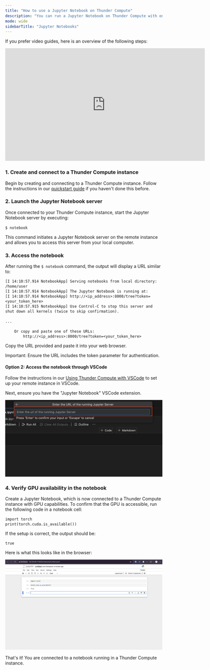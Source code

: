 ```yaml
---
title: "How to use a Jupyter Notebook on Thunder Compute"
description: "You can run a Jupyter Notebook on Thunder Compute with one command. Follow the steps below to try it yourself."
mode: wide
sidebarTitle: "Jupyter Notebooks"
---
```


If you prefer video guides, here is an overview of the following steps:

<iframe width="640" height="360" src="https://www.youtube.com/embed/cXOl4kDreiQ?si=UOVy7ykvrBwnh4GX" title="YouTube video player" frameborder="0" allowfullscreen></iframe>

### 1. Create and connect to a Thunder Compute instance

Begin by creating and connecting to a Thunder Compute instance. Follow the instructions in our [quickstart guide](https://docs.thundercompute.com/docs/quickstart) if you haven't done this before.

### 2. Launch the Jupyter Notebook server

Once connected to your Thunder Compute instance, start the Jupyter Notebook server by executing:

`$ notebook`

This command initiates a Jupyter Notebook server on the remote instance and allows you to access this server from your local computer.

### 3. Access the notebook 

After running the `$ notebook` command, the output will display a URL similar to:

```
[I 14:10:57.914 NotebookApp] Serving notebooks from local directory: /home/user
[I 14:10:57.914 NotebookApp] The Jupyter Notebook is running at:
[I 14:10:57.914 NotebookApp] http://<ip_address>:8000/tree?token=<your_token_here>
[I 14:10:57.915 NotebookApp] Use Control-C to stop this server and shut down all kernels (twice to skip confirmation).

...

    Or copy and paste one of these URLs:
        http://<ip_address>:8000/tree?token=<your_token_here>
```

Copy the URL provided and paste it into your web browser.

Important: Ensure the URL includes the token parameter for authentication.

#### Option 2: Access the notebook through VSCode

Follow the instructions in our [Using Thunder Compute with VSCode](https://docs.thundercompute.com/guides/vscode-integration-for-thunder-compute) to set up your remote instance in VSCode.

Next, ensure you have the "Jupyter Notebook" VSCode extension.

![Add Server URL](/images/Add_Server_URL.png)

### 4. Verify GPU availability in the notebook

Create a Jupyter Notebook, which is now connected to a Thunder Compute instance with GPU capabilities. To confirm that the GPU is accessible, run the following code in a notebook cell:

```
import torch
print(torch.cuda.is_available())
```

If the setup is correct, the output should be:

```
true
```

Here is what this looks like in the browser:

![Checking for a GPU in a Jupyter Notebook](/images/screenshot_torch_cuda.png)

That's it! You are connected to a notebook running in a Thunder Compute instance.

